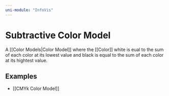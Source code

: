 ```yaml
---
uni-module: "InfoVis"
---
```


# Subtractive Color Model

A [[Color Models|Color Model]] where the [[Color]] white is eual to the sum of each color at its lowest value and black is equal to the sum of each color at its hightest value.

## Examples

- [[CMYk Color Model]]
